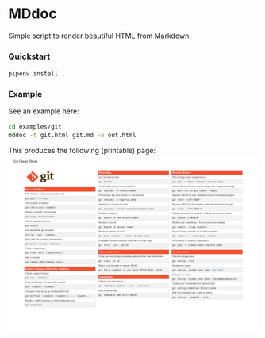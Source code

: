 # MDdoc

Simple script to render beautiful HTML from Markdown.

### Quickstart

```bash
pipenv install .
```

### Example

See an example here:

```bash
cd examples/git
mddoc -t git.html git.md -o out.html
```

This produces the following (printable) page:
![Git cheat-sheet](examples/git-cheat-sheet.png)
